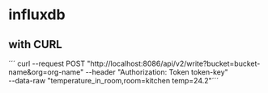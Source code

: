 # influxdb


## with CURL

´´´   curl --request POST "http://localhost:8086/api/v2/write?bucket=bucket-name&org=org-name" --header "Authorization: Token token-key" \
 --data-raw "temperature_in_room,room=kitchen temp=24.2"´´´
